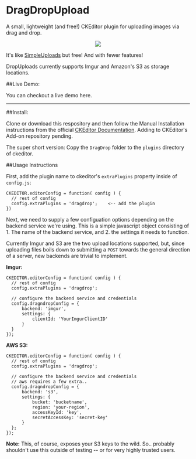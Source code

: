 # DragDropUpload

A small, lightweight (and free!) CKEditor plugin for uploading images via drag and drop.  

<p align="center">
  <img src="https://cloud.githubusercontent.com/assets/1408720/7672034/0c3de41e-fcb2-11e4-96f5-06cabfd7845d.gif" />
</p> 

It's like [SimpleUploads](http://ckeditor.com/addon/simpleuploads) but free! And with fewer features! 

DropUploads currently supports Imgur and Amazon's S3 as storage locations.  

##Live Demo:

You can checkout a live demo here.


--------

##Install: 

Clone or download this respository and then follow the Manual Installation instructions from the official [CKEditor Documentation](http://docs.ckeditor.com/#!/guide/dev_plugins). Adding to CKEditor's Add-on repository pending. 

The super short version: Copy the `DragDrop` folder to the `plugins` directory of ckeditor. 

##Usage Instructions

First, add the plugin name to ckeditor's `extraPlugins` property inside of `config.js`:

    CKEDITOR.editorConfig = function( config ) {
      // rest of config
      config.extraPlugins = 'dragdrop';    <-- add the plugin
    })
    

Next, we need to supply a few configuation options depending on the backend service we're using. This is a simple javascript object consisting of 1. The name of the backend service, and 2. the settings it needs to function. 

Currently Imgur and S3 are the two upload locations supported, but, since uploading files boils down to submitting a `POST` towards the general direction of a server, new backends are trivial to implement. 

**Imgur:**

    CKEDITOR.editorConfig = function( config ) {
      // rest of config
      config.extraPlugins = 'dragdrop';
      
      // configure the backend service and credentials
      config.dragndropConfig = {
          backend: 'imgur',
          settings: {
              clientId: 'YourImgurClientID'
          }
      }
    });
  
**AWS S3:**

    CKEDITOR.editorConfig = function( config ) {
      // rest of config
      config.extraPlugins = 'dragdrop';
      
      // configure the backend service and credentials
      // aws requires a few extra.. 
      config.dragndropConfig = {
          backend: 's3',
          settings: {
              bucket: 'bucketname',
              region: 'your-region',
              accessKeyId: 'key',
              secretAccessKey: 'secret-key'
          }
      };
    }); 
  
**Note:** This, of course, exposes your S3 keys to the wild. So.. probably shouldn't use this outside of testing -- or for very highly trusted users. 




